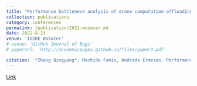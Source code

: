 ```yaml
---
title: "Performance bottleneck analysis of drone computation offloading to a shared fog node"
collection: publications
category: conferences
permalink: /publication/2022-wosocer.md
date: 2022-8-23
venue: 'ISSRE-WoSoCer'
# venue: 'GitHub Journal of Bugs'
# paperurl: 'http://academicpages.github.io/files/paper3.pdf'

citation: '*Zhang Qingyang*, Machida Fumio, Andrade Ermeson. Performance bottleneck analysis of drone computation offloading to a shared fog node[C]//2022 IEEE International Symposium on Software Reliability Engineering Workshops (ISSREW). IEEE, 2022: 216-221.'
---
```

[Link](https://ieeexplore.ieee.org/abstract/document/9985085)
